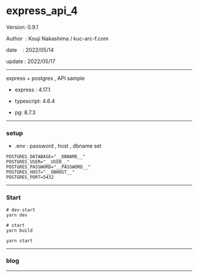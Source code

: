 ﻿# express_api_4

 Version: 0.9.1

 Author  : Kouji Nakashima / kuc-arc-f.com

 date    : 2022/05/14 

 update :  2022/05/17  

***

express + postgres , API sample

* express : 4.17.1

* typescript: 4.6.4

* pg: 8.7.3

***
### setup

* .env : password , host , dbname set

```
POSTGRES_DATABASE="__DBNAME__"
POSTGRES_USER="__USER__"
POSTGRES_PASSWORD="__PASSWORD__"
POSTGRES_HOST="__DBHOST__"
POSTGRES_PORT=5432
```

***
### Start

```
# dev-start
yarn dev

# start
yarn build

yarn start

```
***
### blog

***


